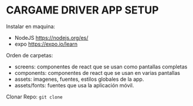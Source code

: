# CARGAME DRIVER APP SETUP

Instalar en maquina:
- NodeJS https://nodejs.org/es/
- expo https://expo.io/learn

Orden de carpetas:
- screens: componentes de react que se usan como pantallas completas
- components: componentes de react que se usan en varias pantallas
- assets: imagenes, fuentes, estilos globales de la app.
- assets/fonts: fuentes que usa la aplicación móvil.

Clonar Repo:
`git clone `